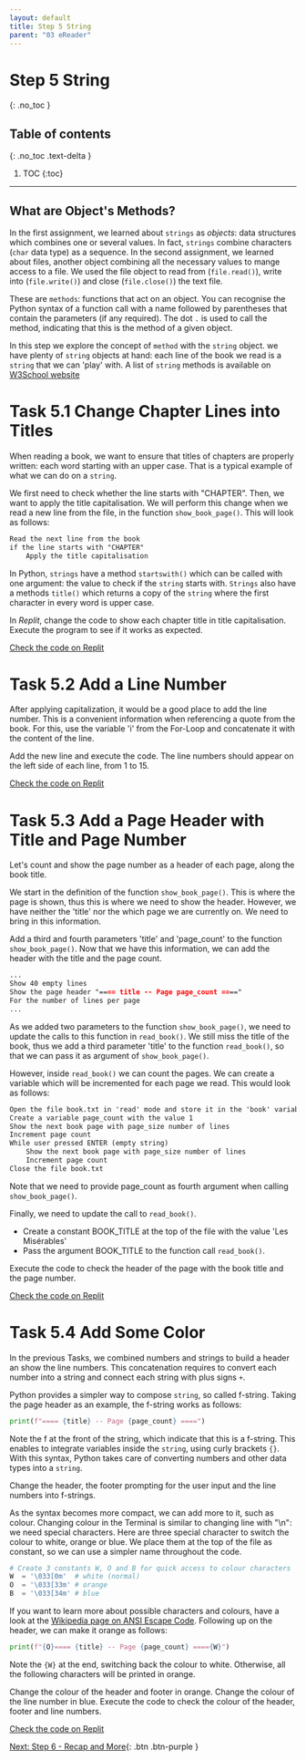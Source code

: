 ```yaml
---
layout: default
title: Step 5 String
parent: "03 eReader"
---
```


# Step 5 String
{: .no_toc }

## Table of contents
{: .no_toc .text-delta }

1. TOC
{:toc}

---

## What are Object's Methods?

In the first assignment, we learned about `strings` as _objects_: data structures which combines one or several values. In fact, `strings` combine characters (`char` data type) as a sequence. In the second assignment, we learned about files, another object combining all the necessary values to mange access to a file. We used the file object to read from (`file.read()`), write into (`file.write()`) and close (`file.close()`) the text file. 

These are `methods`: functions that act on an object. You can recognise the Python syntax of a function call with a name followed by parentheses that contain the parameters (if any required). The dot `.` is used to call the method, indicating that this is the method of a given object.

In this step we explore the concept of `method` with the `string` object. we have plenty of `string` objects at hand: each line of the book we read is a `string` that we can 'play' with. A list of `string` methods is available on [W3School website](https://www.w3schools.com/python/python_ref_string.asp)

# Task 5.1 Change Chapter Lines into Titles

When reading a book, we want to ensure that titles of chapters are properly written: each word starting with an upper case. That is a typical example of what we can do on a `string`.

We first need to check whether the line starts with "CHAPTER". Then, we want to apply the title capitalisation. We will perform this change when we read a new line from the file, in the function `show_book_page()`. This will look as follows:

```markdown
Read the next line from the book
if the line starts with "CHAPTER"
    Apply the title capitalisation
```

In Python, `strings` have a method `startswith()` which can be called with one argument: the value to check if the `string` starts with. `Strings` also have a methods `title()` which returns a copy of the `string` where the first character in every word is upper case.

In _Replit_, change the code to show each chapter title in title capitalisation. Execute the program to see if it works as expected.

[Check the code on Replit](https://repl.it/@IO1075/03-ereader-step5-1)

# Task 5.2 Add a Line Number

After applying capitalization, it would be a good place to add the line number. This is a convenient information when referencing a quote from the book. For this, use the variable 'i' from the For-Loop and concatenate it with the content of the line.

Add the new line and execute the code. The line numbers should appear on the left side of each line, from 1 to 15.

[Check the code on Replit](https://repl.it/@IO1075/03-ereader-step5-2)

# Task 5.3 Add a Page Header with Title and Page Number

Let's count and show the page number as a header of each page, along the book title.

We start in the definition of the function `show_book_page()`. This is where the page is shown, thus this is where we need to show the header. However, we have neither the 'title' nor the which page we are currently on. We need to bring in this information.

Add a third and fourth parameters 'title' and 'page_count' to the function `show_book_page()`. Now that we have this information, we can add the header with the title and the page count.

```markdown
...
Show 40 empty lines
Show the page header "==== title -- Page page_count ===="
For the number of lines per page
...
```

As we added two parameters to the function `show_book_page()`, we need to update the calls to this function in `read_book()`. We still miss the title of the book, thus we add a third parameter 'title' to the function `read_book()`, so that we can pass it as argument of `show_book_page()`.

However, inside `read_book()` we can count the pages. We can create a variable which will be incremented for each page we read. This would look as follows: 

```markdown
Open the file book.txt in 'read' mode and store it in the 'book' variable
Create a variable page_count with the value 1
Show the next book page with page_size number of lines
Increment page count
While user pressed ENTER (empty string)
    Show the next book page with page_size number of lines
    Increment page count
Close the file book.txt
```

Note that we need to provide page_count as fourth argument when calling `show_book_page()`.

Finally, we need to update the call to `read_book()`.

* Create a constant BOOK_TITLE at the top of the file with the value 'Les Misérables'
* Pass the argument BOOK_TITLE to the function call `read_book()`.

Execute the code to check the header of the page with the book title and the page number.

[Check the code on Replit](https://repl.it/@IO1075/03-ereader-step5-3)

# Task 5.4 Add Some Color

In the previous Tasks, we combined numbers and strings to build a header an show the line numbers. This concatenation requires to convert each number into a string and connect each string with plus signs `+`.

Python provides a simpler way to compose `string`, so called f-string. Taking the page header as an example, the f-string works as follows:

```python
print(f"==== {title} -- Page {page_count} ====")
```

Note the f at the front of the string, which indicate that this is a f-string. This enables to integrate variables inside the `string`, using curly brackets `{}`. With this syntax, Python takes care of converting numbers and other data types into a `string`.

Change the header, the footer prompting for the user input and the line numbers into f-strings.

As the syntax becomes more compact, we can add more to it, such as colour. Changing colour in the Terminal is similar to changing line with "\n": we need special characters. Here are three special character to switch the colour to white, orange or blue. We place them at the top of the file as constant, so we can use a simpler name throughout the code.

```python
# Create 3 constants W, O and B for quick access to colour characters
W  = '\033[0m'  # white (normal)
O  = '\033[33m' # orange
B  = '\033[34m' # blue
```

If you want to learn more about possible characters and colours, have a look at the [Wikipedia page on ANSI Escape Code](https://en.wikipedia.org/wiki/ANSI_escape_code#Colors). Following up on the header, we can make it orange as follows:

```python
print(f"{O}==== {title} -- Page {page_count} ===={W}")
```

Note the `{W}` at the end, switching back the colour to white. Otherwise, all the following characters will be printed in orange.

Change the colour of the header and footer in orange. Change the colour of the line number in blue. Execute the code to check the colour of the header, footer and line numbers.

[Check the code on Replit](https://repl.it/@IO1075/03-ereader-step5-4)

[Next: Step 6 - Recap and More]({{site.baseurl}}/assignments/03-ereader/step6){: .btn .btn-purple }